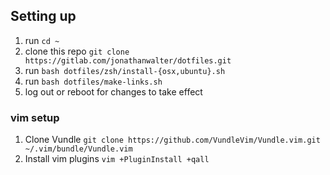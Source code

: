 ## Setting up

1. run `cd ~`
2. clone this repo `git clone https://gitlab.com/jonathanwalter/dotfiles.git`
2. run `bash dotfiles/zsh/install-{osx,ubuntu}.sh`
3. run `bash dotfiles/make-links.sh`
4. log out or reboot for changes to take effect

### vim setup

1. Clone Vundle `git clone https://github.com/VundleVim/Vundle.vim.git ~/.vim/bundle/Vundle.vim`
2. Install vim plugins `vim +PluginInstall +qall`